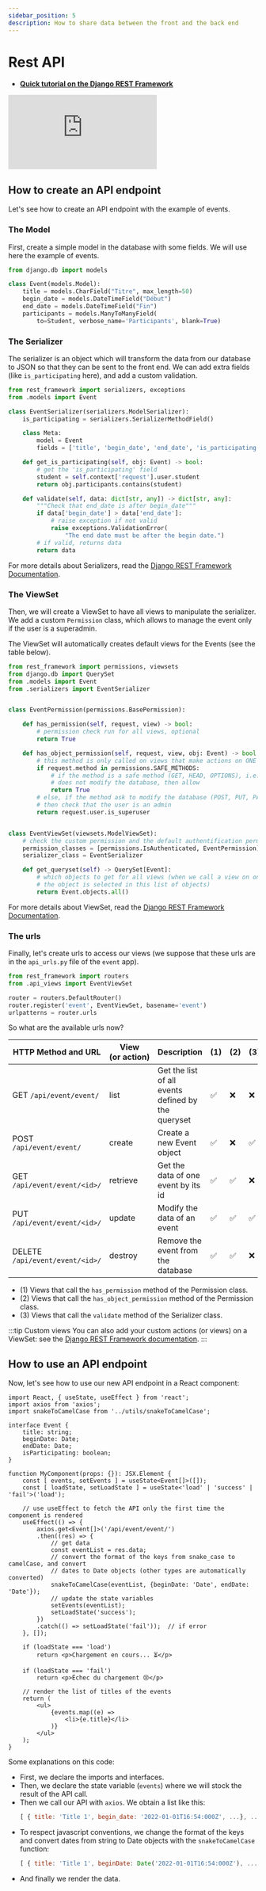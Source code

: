 ```yaml
---
sidebar_position: 5
description: How to share data between the front and the back end
---
```


# Rest API

* **[Quick tutorial on the Django REST Framework](https://blog.logrocket.com/creating-an-app-with-react-and-django/)**

<iframe 
    class="youtube"
    src="https://www.youtube-nocookie.com/embed/-MTSQjw5DrM" 
    title="YouTube video player" 
    frameborder="0" 
    allow="accelerometer; autoplay; clipboard-write; encrypted-media; gyroscope; picture-in-picture" 
    allowfullscreen>
</iframe>

## How to create an API endpoint

Let's see how to create an API endpoint with the example of events.

### The Model

First, create a simple model in the database with some fields. We will use here the example of events.

```python title="models.py"
from django.db import models

class Event(models.Model):
    title = models.CharField("Titre", max_length=50)
    begin_date = models.DateTimeField("Début")
    end_date = models.DateTimeField("Fin")
    participants = models.ManyToManyField(
        to=Student, verbose_name='Participants', blank=True)
```

### The Serializer

The serializer is an object which will transform the data from our database
to JSON so that they can be sent to the front end. We can add extra fields
(like `is_participating` here), and add a custom validation.

```python title="serializers.py"
from rest_framework import serializers, exceptions
from .models import Event

class EventSerializer(serializers.ModelSerializer):
    is_participating = serializers.SerializerMethodField()

    class Meta:
        model = Event
        fields = ['title', 'begin_date', 'end_date', 'is_participating']

    def get_is_participating(self, obj: Event) -> bool:
        # get the 'is_participating' field
        student = self.context['request'].user.student
        return obj.participants.contains(student)

    def validate(self, data: dict[str, any]) -> dict[str, any]:
        """Check that end_date is after begin_date"""
        if data['begin_date'] > data['end_date']:
            # raise exception if not valid
            raise exceptions.ValidationError(
                "The end date must be after the begin date.")
        # if valid, returns data
        return data
```

For more details about Serializers, read the
[Django REST Framework Documentation](https://www.django-rest-framework.org/api-guide/serializers/).

### The ViewSet

Then, we will create a ViewSet to have all views to manipulate the serializer.
We add a custom `Permission` class, which allows to manage the event only if the
user is a superadmin.

The ViewSet will automatically creates default views for the Events (see the
table below).

```python title="api_views.py"
from rest_framework import permissions, viewsets
from django.db import QuerySet
from .models import Event
from .serializers import EventSerializer


class EventPermission(permissions.BasePermission):

    def has_permission(self, request, view) -> bool:
        # permission check run for all views, optional
        return True

    def has_object_permission(self, request, view, obj: Event) -> bool:
        # this method is only called on views that make actions on ONE object.
        if request.method in permissions.SAFE_METHODS:
            # if the method is a safe method (GET, HEAD, OPTIONS), i.e. it
            # does not modify the database, then allow
            return True
        # else, if the method ask to modify the database (POST, PUT, PATCH, DELETE),
        # then check that the user is an admin
        return request.user.is_superuser


class EventViewSet(viewsets.ModelViewSet):
    # check the custom permission and the default authentification permission
    permission_classes = [permissions.IsAuthenticated, EventPermission]
    serializer_class = EventSerializer

    def get_queryset(self) -> QuerySet[Event]:
        # which objects to get for all views (when we call a view on one object,
        # the object is selected in this list of objects)
        return Event.objects.all()
```

For more details about ViewSet, read the
[Django REST Framework Documentation](https://www.django-rest-framework.org/api-guide/viewsets/).

### The urls

Finally, let's create urls to access our views (we suppose that these urls
are in the `api_urls.py` file of the `event` app).

```python title="api_urls.py"
from rest_framework import routers
from .api_views import EventViewSet

router = routers.DefaultRouter()
router.register('event', EventViewSet, basename='event')
urlpatterns = router.urls
```

So what are the available urls now?

| HTTP Method and URL | View (or action) | Description | (1) | (2) | (3) |
| -- | -- | -- | -- | -- | -- |
| GET `/api/event/event/`           | list      | Get the list of all events defined by the queryset    | ✅ | ❌ | ❌ |
| POST `/api/event/event/`          | create    | Create a new Event object                             | ✅ | ❌ | ✅ |
| GET `/api/event/event/<id>/`      | retrieve  | Get the data of one event by its id                   | ✅ | ✅ | ❌ |
| PUT `/api/event/event/<id>/`      | update    | Modify the data of an event                           | ✅ | ✅ | ✅ |
| DELETE `/api/event/event/<id>/`   | destroy   | Remove the event from the database                    | ✅ | ✅ | ❌ |

* (1) Views that call the `has_permission` method of the Permission class.
* (2) Views that call the `has_object_permission` method of the Permission class.
* (3) Views that call the `validate` method of the Serializer class.

:::tip Custom views
You can also add your custom actions (or views) on a ViewSet: see the
[Django REST Framework documentation](https://www.django-rest-framework.org/api-guide/viewsets/#marking-extra-actions-for-routing).
:::

## How to use an API endpoint

Now, let's see how to use our new API endpoint in a React component:

```tsx title="MyComponent.tsx"
import React, { useState, useEffect } from 'react';
import axios from 'axios';
import snakeToCamelCase from '../utils/snakeToCamelCase';

interface Event {
    title: string;
    beginDate: Date;
    endDate: Date;
    isParticipating: boolean;
}

function MyComponent(props: {}): JSX.Element {
    const [ events, setEvents ] = useState<Event[]>([]);
    const [ loadState, setLoadState ] = useState<'load' | 'success' | 'fail'>('load');

    // use useEffect to fetch the API only the first time the component is rendered
    useEffect(() => {
        axios.get<Event[]>('/api/event/event/')
        .then((res) => {
            // get data
            const eventList = res.data;
            // convert the format of the keys from snake_case to camelCase, and convert
            // dates to Date objects (other types are automatically converted)
            snakeToCamelCase(eventList, {beginDate: 'Date', endDate: 'Date'});
            // update the state variables
            setEvents(eventList);
            setLoadState('success');
        })
        .catch(() => setLoadState('fail'));  // if error
    }, []);

    if (loadState === 'load')
        return <p>Chargement en cours... ⏳</p>

    if (loadState === 'fail')
        return <p>Échec du chargement 😢</p>
    
    // render the list of titles of the events
    return (
        <ul>
            {events.map((e) =>
                <li>{e.title}</li>
            )}
        </ul>
    );
}
```

Some explanations on this code:

* First, we declare the imports and interfaces.
* Then, we declare the state variable (`events`) where we will stock the result of the API call.
* Then we call our API with `axios`. We obtain a list like this:
    ```js
    [ { title: 'Title 1', begin_date: '2022-01-01T16:54:000Z', ...}, ...]
    ```
* To respect javascript conventions, we change the format of the keys
    and convert dates from string to Date objects with the `snakeToCamelCase` function:
    ```js
    [ { title: 'Title 1', beginDate: Date('2022-01-01T16:54:000Z'), ...}, ...]
    ```
* And finally we render the data.
